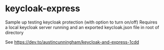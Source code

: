 # keycloak-express

Sample up testing keycloak protection (with option to turn on/off)
Requires a local keycloak server running and an exported keycloak.json file in root of directory

See https://dev.to/austincunningham/keycloak-and-express-1cdd
